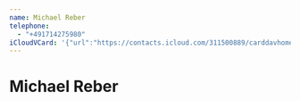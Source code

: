 ```yaml
---
name: Michael Reber
telephone:
  - "+491714275980"
iCloudVCard: '{"url":"https://contacts.icloud.com/311500889/carddavhome/card/ADDE9D55-EC1B-43AD-8E85-3DA8242CC30F.vcf","etag":"\"kzq12tcl\"","data":"BEGIN:VCARD\r\nVERSION:3.0\r\nFN:\r\nN:;Michael Reber;;;\r\nUID:A50477F6-89ED-4EB9-9A2D-64E1C5ACB27B\r\nPRODID:-//Apple Inc.//iOS 15.3.1//EN\r\nREV:2025-04-03T22:05:26Z\r\nORG:;\r\nTEL:+491714275980\r\nEND:VCARD"}'
---
```

# Michael Reber